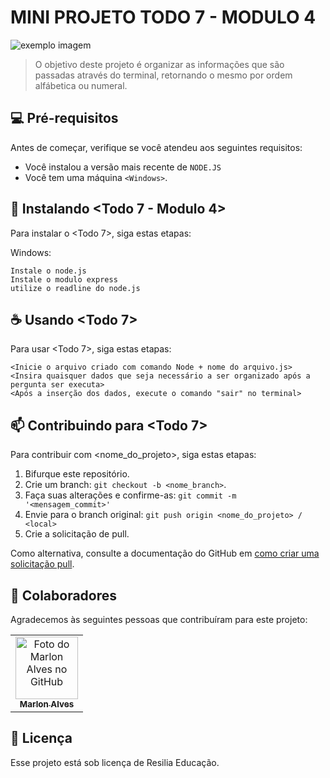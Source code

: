 # MINI PROJETO TODO 7 - MODULO 4 

<img src="https://media.discordapp.net/attachments/999712721941581977/1003869566809682081/unknown.png?width=1025&height=171" alt="exemplo imagem">

> O objetivo deste projeto é organizar as informações que são passadas através do terminal, retornando o mesmo por ordem alfábetica ou numeral.

## 💻 Pré-requisitos

Antes de começar, verifique se você atendeu aos seguintes requisitos:
<!---Estes são apenas requisitos de exemplo. Adicionar, duplicar ou remover conforme necessário--->
* Você instalou a versão mais recente de `NODE.JS`
* Você tem uma máquina `<Windows>`.

## 🚀 Instalando <Todo 7 - Modulo 4>

Para instalar o <Todo 7>, siga estas etapas:

Windows:
```
Instale o node.js
Instale o modulo express
utilize o readline do node.js
```

## ☕ Usando <Todo 7>

Para usar <Todo 7>, siga estas etapas:

```
<Inicie o arquivo criado com comando Node + nome do arquivo.js>
<Insira quaisquer dados que seja necessário a ser organizado após a pergunta ser executa>
<Após a inserção dos dados, execute o comando "sair" no terminal>
```

## 📫 Contribuindo para <Todo 7>

Para contribuir com <nome_do_projeto>, siga estas etapas:

1. Bifurque este repositório.
2. Crie um branch: `git checkout -b <nome_branch>`.
3. Faça suas alterações e confirme-as: `git commit -m '<mensagem_commit>'`
4. Envie para o branch original: `git push origin <nome_do_projeto> / <local>`
5. Crie a solicitação de pull.

Como alternativa, consulte a documentação do GitHub em [como criar uma solicitação pull](https://help.github.com/en/github/collaborating-with-issues-and-pull-requests/creating-a-pull-request).

## 🤝 Colaboradores

Agradecemos às seguintes pessoas que contribuíram para este projeto:

<table>
  <tr>
    <td align="center">
      <a href="#">
        <img src="https://cdn.discordapp.com/attachments/999712721941581977/1003868547711254528/86992904.jpg" width="100px;" alt="Foto do Marlon Alves no GitHub"/><br>
        <sub>
          <b>Marlon Alves</b>
        </sub>
      </a>
    </td>
</table>

## 📝 Licença

Esse projeto está sob licença de Resilia Educação. 
